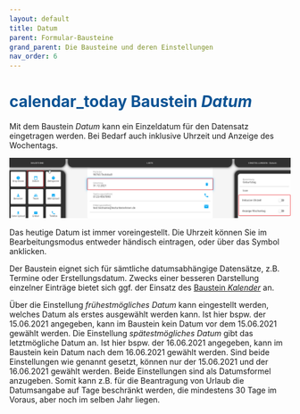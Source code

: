 ```yaml
---
layout: default
title: Datum
parent: Formular-Bausteine
grand_parent: Die Bausteine und deren Einstellungen
nav_order: 6
---
```


# <span style="color:#0b5394"><span class="material-icons">calendar_today</span> **Baustein _Datum_**</span>

Mit dem Baustein _Datum_ kann ein Einzeldatum für den Datensatz eingetragen werden. Bei Bedarf auch inklusive Uhrzeit und Anzeige des Wochentags.

![date](\assets\record-spec-settings\1date.png 'date')

Das heutige Datum ist immer voreingestellt.
Die Uhrzeit können Sie im Bearbeitungsmodus entweder händisch eintragen, oder über das Symbol anklicken.

Der Baustein eignet sich für sämtliche datumsabhängige Datensätze, z.B. Termine oder Erstellungsdatum.
Zwecks einer besseren Darstellung einzelner Einträge bietet sich ggf. der Einsatz des [Baustein _Kalender_](/docs/record-spec-settings/grand-child-expanded/calender.html) an.

Über die Einstellung _frühestmögliches Datum_ kann eingestellt werden, welches Datum als erstes ausgewählt werden kann.
Ist hier bspw. der 15.06.2021 angegeben, kann im Baustein kein Datum vor dem 15.06.2021 gewählt werden.
Die Einstellung _spätestmögliches Datum_ gibt das letztmögliche Datum an.
Ist hier bspw. der 16.06.2021 angegeben, kann im Baustein kein Datum nach dem 16.06.2021 gewählt werden.
Sind beide Einstellungen wie genannt gesetzt, können nur der 15.06.2021 und der 16.06.2021 gewählt werden.
Beide Einstellungen sind als Datumsformel anzugeben. Somit kann z.B. für die Beantragung von Urlaub die Datumsangabe auf Tage beschränkt werden, die mindestens 30 Tage im Voraus, aber noch im selben Jahr liegen.
